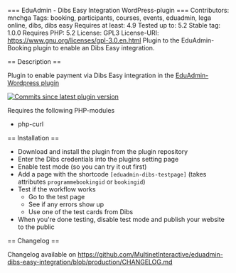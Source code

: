 === EduAdmin - Dibs Easy Integration WordPress-plugin ===
Contributors: mnchga
Tags: booking, participants, courses, events, eduadmin, lega online, dibs, dibs easy
Requires at least: 4.9
Tested up to: 5.2
Stable tag: 1.0.0
Requires PHP: 5.2
License: GPL3
License-URI: https://www.gnu.org/licenses/gpl-3.0.en.html
Plugin to the EduAdmin-Booking plugin to enable an Dibs Easy integration.

== Description ==

Plugin to enable payment via Dibs Easy integration in the [EduAdmin-Wordpress plugin](https://github.com/MultinetInteractive/EduAdmin-WordPress)

[<img src="https://img.shields.io/github/commits-since/MultinetInteractive/eduadmin-dibs-easy-integration/latest.svg" alt="Commits since latest plugin version" />](https://wordpress.org/plugins/eduadmin-booking/)

Requires the following PHP-modules

- php-curl

== Installation ==

- Download and install the plugin from the plugin repository
- Enter the Dibs credentials into the plugins setting page
- Enable test mode (so you can try it out first)
- Add a page with the shortcode `[eduadmin-dibs-testpage]` (takes attributes `programmebookingid` or `bookingid`)
- Test if the workflow works
  - Go to the test page
  - See if any errors show up
  - Use one of the test cards from Dibs
- When you're done testing, disable test mode and publish your website to the public

== Changelog ==

Changelog available on https://github.com/MultinetInteractive/eduadmin-dibs-easy-integration/blob/production/CHANGELOG.md
